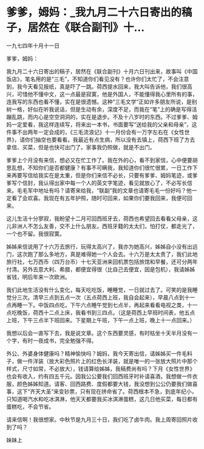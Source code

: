 # 爹爹，姆妈：_我九月二十六日寄出的稿子，居然在《联合副刊》十...

一九七四年十月十一日

爹爹，姆妈：

我九月二十六日寄出的稿子，居然在《联合副刊》十月六日刊出来，故事叫《中国饭店》，笔名用的是“三毛”，不知道你们看见没有？也许你们太忙了，不会注意到，我今天看见报纸，真是吓了一跳。荷西提水回来，我大叫告诉他，我们很高兴，可惜他不懂中文，这一点最是寂寞，他是外国人，不能懂得我心里所有的事，连我写的东西也看不懂，实在是很遗憾。这种“三毛文学”正如许多朋友所说，是别树一格，好似在听我说话，但是生动有余，深度不足，而我在“笔”上的确是写得活蹦乱跳，而内心是空空洞洞的，实在是退步。不及十八岁时的东西。不过爹爹、姆妈一定爱看，我这样连续写，将来出一本书，书面要写“送给我的父亲和母亲”，这件事不出两年一定会成的，《三毛流浪记》十一月份会有一万字左右在《女性世界》，请你们抽空也要看看。我最近有点生病，所以没有去镇上，荷西下班了方去拿信、买菜，但是也快可出门了。家事我仍照做，就是不出门。

爹爹上个月没有来信，想必又在忙工作了。我在外的心，看不到家信，心中便要胡思乱想，不知你们是否都健康？有事不可瞒我，我知道你们很忙很累，一日工作下来再要写信给我实在是太重，但是你们来信不必长，只要有爹爹、姆妈笔迹，或爹爹写个信封，我认得出家中每一个人的英文字笔迹，看见就放心了，不必写长信来。毛毛军中地址有吗？请寄来给我，“联副”我的文章也请寄毛毛一份好吗？他一定看了会欢喜。我现在有五年护照，随时可回来，如果你们要我回来，我便可回来。

这儿生活十分寥寂，我盼望十二月可回西班牙去，荷西也希望回去看看父母亲，这儿非洲人不怎么友善，交不上什么朋友。西班牙籍的太太们，怕打仗，都走光了，一个也不留。我很寂寞。

姊姊来信说用了十六万去旅行，玩得太高兴了，我亦为她高兴，姊姊自小没有出远门，这次跑了那么多地方，真是难得她一个人会去。十六万是太太贵了，我们此地旅行社，七万西币（四万台币）十七天亚洲来回机票包括旅馆和早餐，还可分两年付清。另外去意大利、希腊，都便宜得很（比自己去便宜，因是包机），我请姊姊省钱，明后年来一次欧洲。

我们此地生活没有什么变化，每天吃吃饭，睡睡觉，一日就过去了。可笑的是我睡觉分三次。清早三点到五点一次（五点荷西上班，我自会起来），早晨八点到十一点再睡一下。中饭四点吃，下午六点睡午觉到七点半，再起来看看电视之类，十一点吃晚饭，荷西十二点上床，我看书到三四点。（这是荷西上早班时间表，他五点上班，下午三点半下班回来。下星期上午班，下午一点上班，晚上十一点回来。）

我想以后会一直写下去，我是说文章。这个东西要灵感，有时枯坐十天半月没有一个字，有时一夜成书，完全勉强不得。

外公、外婆身体健康吗？精神愉快吗？姆妈，我今天寄出信，请姊姊买一件毛料子，做一件洋装（放大彩色照片上的红色长洋装，就是唯一的一张放大照片中那个样式，尺寸如常，不必放大），钱请算给姊姊，我稿费尚有吗？下月《女性世界》也会有收入，约有四五千元。因我公公要我们回西班牙时补请喜酒，我想做一件衣服，颜色姊姊知道。请客、回西路费、度假都要大钱，我没想到公公仍要我们做喜事，这下“齐天大圣”来变钞票，只有现在拼命省了。荷西根本不急，到底年纪小，只知道喝汽水和吃冰淇淋，他天天都要我买冰淇淋蛋糕，这几日他买菜，每日都有蛋糕吃，不会节省。

请来信啊！我很想家。中秋节是九月三十日，我们吃了卤牛肉。我上周寄回照片收到了吗？

妹妹上
